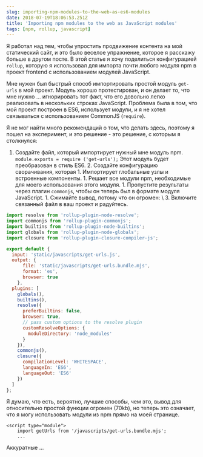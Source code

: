 ```yaml
---
slug: importing-npm-modules-to-the-web-as-es6-modules
date: 2018-07-19T18:06:53.251Z
title: 'Importing npm modules to the web as JavaScript modules'
tags: [npm, rollup, javascript]
---
```



Я работал над тем, чтобы упростить продвижение контента на мой статический сайт, и это было веселое упражнение, которое я расскажу больше в другом посте. В этой статье я хочу поделиться конфигурацией `rollup`, которую я использовал для импорта почти любого модуля npm в проект frontend с использованием модулей JavaScript.

Мне нужен был быстрый способ импортировать простой модуль `get-urls` в мой проект. Модуль хорошо протестирован, и он делает то, что мне нужно ... игнорировать тот факт, что его довольно легко реализовать в нескольких строках JavaScript. Проблема была в том, что мой проект построен в ES6, использует модули, и я не хотел связываться с использованием CommonJS (`require`).

Я не мог найти много рекомендаций о том, что делать здесь, поэтому я пошел на эксперимент, и это решение - это решение, с которым я столкнулся:

1. Создайте файл, который импортирует нужный мне модуль npm. `module.exports = require ('get-urls');` Этот модуль будет преобразован в стиль ES6. 2. Создайте конфигурацию сворачивания, которая 1. Импортирует глобальные узлы и встроенные компоненты. 1. Решает все модули npm, необходимые для моего использования этого модуля. 1. Пропустите результаты через плагин `commonjs`, чтобы он теперь был в формате модуля JavaScript. 1. Сжимайте вывод, потому что он огромен: \ 3. Включите связанный файл в ваш проект и радуйтесь.


``` javascript
import resolve from 'rollup-plugin-node-resolve';
import commonjs from 'rollup-plugin-commonjs';
import builtins from 'rollup-plugin-node-builtins';
import globals from 'rollup-plugin-node-globals';
import closure from 'rollup-plugin-closure-compiler-js';

export default {
  input: 'static/javascripts/get-urls.js',
  output: {
      file: 'static/javascripts/get-urls.bundle.mjs',
      format: 'es',
      browser: true
    },
  plugins: [
    globals(),
    builtins(),
    resolve({
      preferBuiltins: false,
      browser: true,
      // pass custom options to the resolve plugin
      customResolveOptions: {
        moduleDirectory: 'node_modules'
      }
    }),
    commonjs(),
    closure({
      compilationLevel: 'WHITESPACE',
      languageIn: 'ES6',
      languageOut: 'ES6'
    })
  ]
};
```


Я думаю, что есть, вероятно, лучшие способы, чем это, вывод для относительно простой функции огромен (70kb), но теперь это означает, что я могу использовать модули из npm прямо на моей странице.


```
<script type="module">
    import getUrls from '/javascripts/get-urls.bundle.mjs';
    ...
```


Аккуратные ...
